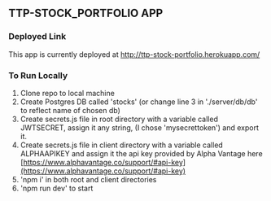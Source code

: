 

## TTP-STOCK_PORTFOLIO APP

### Deployed Link

This app is currently deployed at http://ttp-stock-portfolio.herokuapp.com/

### To Run Locally

1. Clone repo to local machine
2. Create Postgres DB called 'stocks' (or change line 3 in './server/db/db' to reflect name of chosen db)
3. Create secrets.js file in root directory with a variable called JWTSECRET, assign it any string, (I chose 'mysecrettoken') and export it.
4. Create secrets.js file in client directory with a variable called ALPHAAPIKEY and assign it the api key provided by Alpha Vantage here [https://www.alphavantage.co/support/#api-key](https://www.alphavantage.co/support/#api-key)
5. 'npm i' in both root and client directories
6. 'npm run dev' to start
